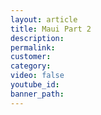 ```yaml
---
layout: article
title: Maui Part 2
description:
permalink:
customer:
category:
video: false
youtube_id:
banner_path:
---
```

